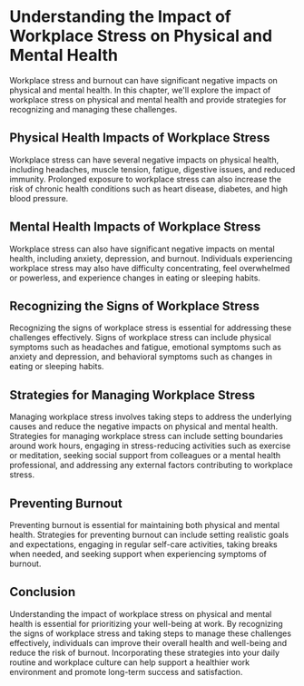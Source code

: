 Understanding the Impact of Workplace Stress on Physical and Mental Health
=================================================================================================================================

Workplace stress and burnout can have significant negative impacts on physical and mental health. In this chapter, we'll explore the impact of workplace stress on physical and mental health and provide strategies for recognizing and managing these challenges.

Physical Health Impacts of Workplace Stress
-------------------------------------------

Workplace stress can have several negative impacts on physical health, including headaches, muscle tension, fatigue, digestive issues, and reduced immunity. Prolonged exposure to workplace stress can also increase the risk of chronic health conditions such as heart disease, diabetes, and high blood pressure.

Mental Health Impacts of Workplace Stress
-----------------------------------------

Workplace stress can also have significant negative impacts on mental health, including anxiety, depression, and burnout. Individuals experiencing workplace stress may also have difficulty concentrating, feel overwhelmed or powerless, and experience changes in eating or sleeping habits.

Recognizing the Signs of Workplace Stress
-----------------------------------------

Recognizing the signs of workplace stress is essential for addressing these challenges effectively. Signs of workplace stress can include physical symptoms such as headaches and fatigue, emotional symptoms such as anxiety and depression, and behavioral symptoms such as changes in eating or sleeping habits.

Strategies for Managing Workplace Stress
----------------------------------------

Managing workplace stress involves taking steps to address the underlying causes and reduce the negative impacts on physical and mental health. Strategies for managing workplace stress can include setting boundaries around work hours, engaging in stress-reducing activities such as exercise or meditation, seeking social support from colleagues or a mental health professional, and addressing any external factors contributing to workplace stress.

Preventing Burnout
------------------

Preventing burnout is essential for maintaining both physical and mental health. Strategies for preventing burnout can include setting realistic goals and expectations, engaging in regular self-care activities, taking breaks when needed, and seeking support when experiencing symptoms of burnout.

Conclusion
----------

Understanding the impact of workplace stress on physical and mental health is essential for prioritizing your well-being at work. By recognizing the signs of workplace stress and taking steps to manage these challenges effectively, individuals can improve their overall health and well-being and reduce the risk of burnout. Incorporating these strategies into your daily routine and workplace culture can help support a healthier work environment and promote long-term success and satisfaction.
